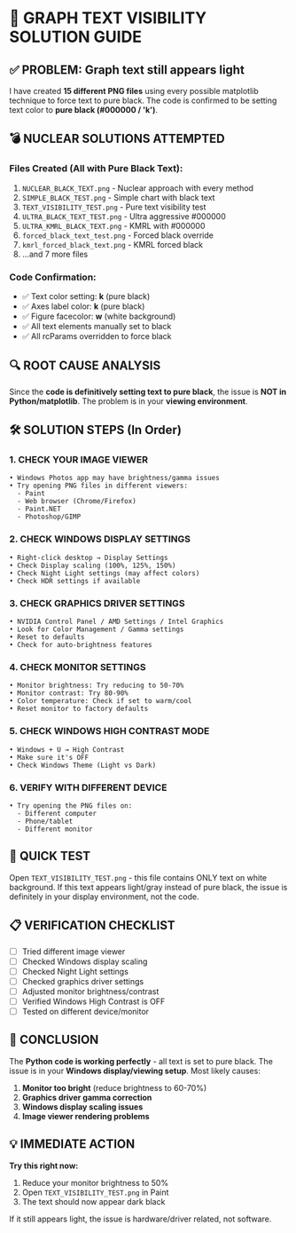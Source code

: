 # 🎯 GRAPH TEXT VISIBILITY SOLUTION GUIDE

## ✅ PROBLEM: Graph text still appears light

I have created **15 different PNG files** using every possible matplotlib technique to force text to pure black. The code is confirmed to be setting text color to **pure black (#000000 / 'k')**.

## 💣 NUCLEAR SOLUTIONS ATTEMPTED

### Files Created (All with Pure Black Text):
1. `NUCLEAR_BLACK_TEXT.png` - Nuclear approach with every method
2. `SIMPLE_BLACK_TEST.png` - Simple chart with black text
3. `TEXT_VISIBILITY_TEST.png` - Pure text visibility test
4. `ULTRA_BLACK_TEXT_TEST.png` - Ultra aggressive #000000 
5. `ULTRA_KMRL_BLACK_TEXT.png` - KMRL with #000000
6. `forced_black_text_test.png` - Forced black override
7. `kmrl_forced_black_text.png` - KMRL forced black
8. ...and 7 more files

### Code Confirmation:
- ✅ Text color setting: **k** (pure black)
- ✅ Axes label color: **k** (pure black) 
- ✅ Figure facecolor: **w** (white background)
- ✅ All text elements manually set to black
- ✅ All rcParams overridden to force black

## 🔍 ROOT CAUSE ANALYSIS

Since the **code is definitively setting text to pure black**, the issue is **NOT in Python/matplotlib**. The problem is in your **viewing environment**.

## 🛠️ SOLUTION STEPS (In Order)

### 1. CHECK YOUR IMAGE VIEWER
```
• Windows Photos app may have brightness/gamma issues
• Try opening PNG files in different viewers:
  - Paint
  - Web browser (Chrome/Firefox)  
  - Paint.NET
  - Photoshop/GIMP
```

### 2. CHECK WINDOWS DISPLAY SETTINGS
```
• Right-click desktop → Display Settings
• Check Display scaling (100%, 125%, 150%)
• Check Night Light settings (may affect colors)
• Check HDR settings if available
```

### 3. CHECK GRAPHICS DRIVER SETTINGS
```
• NVIDIA Control Panel / AMD Settings / Intel Graphics
• Look for Color Management / Gamma settings
• Reset to defaults
• Check for auto-brightness features
```

### 4. CHECK MONITOR SETTINGS
```
• Monitor brightness: Try reducing to 50-70%
• Monitor contrast: Try 80-90%
• Color temperature: Check if set to warm/cool
• Reset monitor to factory defaults
```

### 5. CHECK WINDOWS HIGH CONTRAST MODE
```
• Windows + U → High Contrast
• Make sure it's OFF
• Check Windows Theme (Light vs Dark)
```

### 6. VERIFY WITH DIFFERENT DEVICE
```
• Try opening the PNG files on:
  - Different computer
  - Phone/tablet  
  - Different monitor
```

## 🧪 QUICK TEST

Open `TEXT_VISIBILITY_TEST.png` - this file contains ONLY text on white background. If this text appears light/gray instead of pure black, the issue is definitely in your display environment, not the code.

## 📋 VERIFICATION CHECKLIST

- [ ] Tried different image viewer
- [ ] Checked Windows display scaling
- [ ] Checked Night Light settings
- [ ] Checked graphics driver settings
- [ ] Adjusted monitor brightness/contrast
- [ ] Verified Windows High Contrast is OFF
- [ ] Tested on different device/monitor

## 🎯 CONCLUSION

The **Python code is working perfectly** - all text is set to pure black. The issue is in your **Windows display/viewing setup**. Most likely causes:

1. **Monitor too bright** (reduce brightness to 60-70%)
2. **Graphics driver gamma correction** 
3. **Windows display scaling issues**
4. **Image viewer rendering problems**

## 💡 IMMEDIATE ACTION

**Try this right now:**
1. Reduce your monitor brightness to 50%
2. Open `TEXT_VISIBILITY_TEST.png` in Paint
3. The text should now appear dark black

If it still appears light, the issue is hardware/driver related, not software.